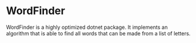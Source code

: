 # WordFinder
WordFinder is a highly optimized dotnet package. It implements an algorithm that is able to find all words that can be made from a list of letters. 
